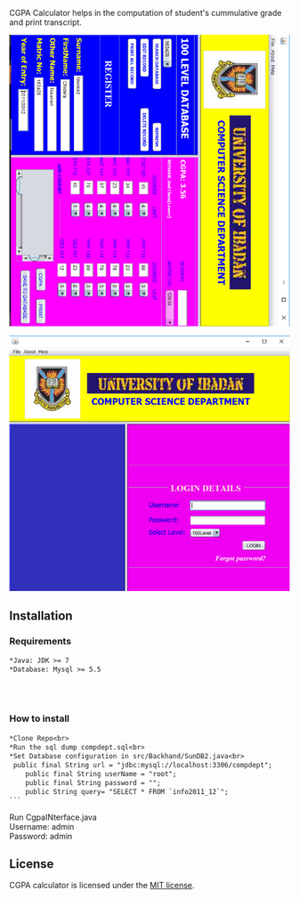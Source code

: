 CGPA Calculator helps in the computation of student's cummulative grade and print transcript.

![alt text](dashboard.png)

![alt text](login.png)

## Installation

### Requirements
    *Java: JDK >= 7
    *Database: Mysql >= 5.5

<br><br>

### How to install<br>
    *Clone Repo<br>
    *Run the sql dump compdept.sql<br>
    *Set Database configuration in src/Backhand/SunDB2.java<br>
     public final String url = "jdbc:mysql://localhost:3306/compdept";
        public final String userName = "root";
        public final String password = "";
        public String query= "SELECT * FROM `info2011_12`";
    ```

Run CgpaINterface.java <br>
Username: admin <br>
Password: admin <br>

## License

CGPA calculator is licensed under the [MIT license](https://opensource.org/licenses/MIT).


